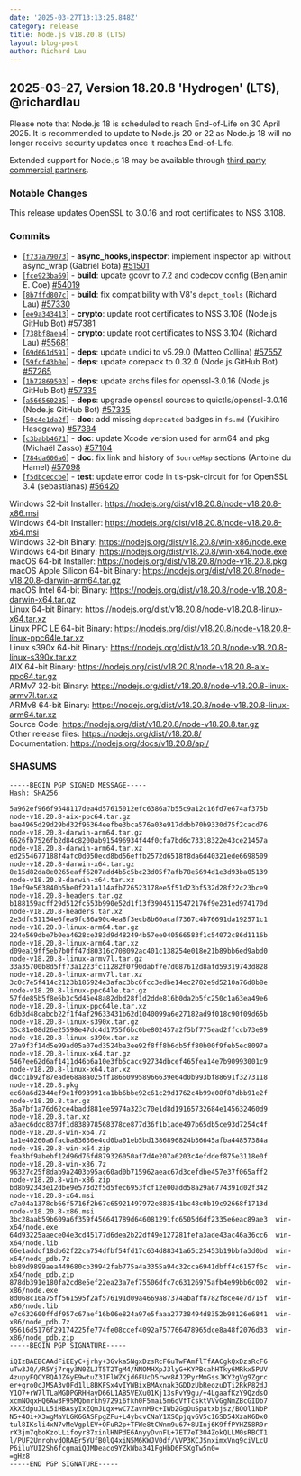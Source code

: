 ```yaml
---
date: '2025-03-27T13:13:25.848Z'
category: release
title: Node.js v18.20.8 (LTS)
layout: blog-post
author: Richard Lau
---
```


## 2025-03-27, Version 18.20.8 'Hydrogen' (LTS), @richardlau

Please note that Node.js 18 is scheduled to reach End-of-Life on 30 April 2025. It is recommended to update to Node.js 20 or 22 as Node.js 18 will no longer receive security updates once it reaches End-of-Life.

Extended support for Node.js 18 may be available through [third party commercial partners](https://nodejs.org/en/about/previous-releases#commercial-support).

### Notable Changes

This release updates OpenSSL to 3.0.16 and root certificates to NSS 3.108.

### Commits

- \[[`f737a79073`](https://github.com/nodejs/node/commit/f737a79073)] - **async_hooks,inspector**: implement inspector api without async_wrap (Gabriel Bota) [#51501](https://github.com/nodejs/node/pull/51501)
- \[[`fce923ba69`](https://github.com/nodejs/node/commit/fce923ba69)] - **build**: update gcovr to 7.2 and codecov config (Benjamin E. Coe) [#54019](https://github.com/nodejs/node/pull/54019)
- \[[`8b7ffd807c`](https://github.com/nodejs/node/commit/8b7ffd807c)] - **build**: fix compatibility with V8's `depot_tools` (Richard Lau) [#57330](https://github.com/nodejs/node/pull/57330)
- \[[`ee9a343413`](https://github.com/nodejs/node/commit/ee9a343413)] - **crypto**: update root certificates to NSS 3.108 (Node.js GitHub Bot) [#57381](https://github.com/nodejs/node/pull/57381)
- \[[`738bf8aea4`](https://github.com/nodejs/node/commit/738bf8aea4)] - **crypto**: update root certificates to NSS 3.104 (Richard Lau) [#55681](https://github.com/nodejs/node/pull/55681)
- \[[`69d661d591`](https://github.com/nodejs/node/commit/69d661d591)] - **deps**: update undici to v5.29.0 (Matteo Collina) [#57557](https://github.com/nodejs/node/pull/57557)
- \[[`59fcf43b0e`](https://github.com/nodejs/node/commit/59fcf43b0e)] - **deps**: update corepack to 0.32.0 (Node.js GitHub Bot) [#57265](https://github.com/nodejs/node/pull/57265)
- \[[`1b72869503`](https://github.com/nodejs/node/commit/1b72869503)] - **deps**: update archs files for openssl-3.0.16 (Node.js GitHub Bot) [#57335](https://github.com/nodejs/node/pull/57335)
- \[[`a566560235`](https://github.com/nodejs/node/commit/a566560235)] - **deps**: upgrade openssl sources to quictls/openssl-3.0.16 (Node.js GitHub Bot) [#57335](https://github.com/nodejs/node/pull/57335)
- \[[`50c4e1da2f`](https://github.com/nodejs/node/commit/50c4e1da2f)] - **doc**: add missing `deprecated` badges in `fs.md` (Yukihiro Hasegawa) [#57384](https://github.com/nodejs/node/pull/57384)
- \[[`c3babb4671`](https://github.com/nodejs/node/commit/c3babb4671)] - **doc**: update Xcode version used for arm64 and pkg (Michaël Zasso) [#57104](https://github.com/nodejs/node/pull/57104)
- \[[`784da606a6`](https://github.com/nodejs/node/commit/784da606a6)] - **doc**: fix link and history of `SourceMap` sections (Antoine du Hamel) [#57098](https://github.com/nodejs/node/pull/57098)
- \[[`f5dbceccbe`](https://github.com/nodejs/node/commit/f5dbceccbe)] - **test**: update error code in tls-psk-circuit for for OpenSSL 3.4 (sebastianas) [#56420](https://github.com/nodejs/node/pull/56420)

Windows 32-bit Installer: https://nodejs.org/dist/v18.20.8/node-v18.20.8-x86.msi \
Windows 64-bit Installer: https://nodejs.org/dist/v18.20.8/node-v18.20.8-x64.msi \
Windows 32-bit Binary: https://nodejs.org/dist/v18.20.8/win-x86/node.exe \
Windows 64-bit Binary: https://nodejs.org/dist/v18.20.8/win-x64/node.exe \
macOS 64-bit Installer: https://nodejs.org/dist/v18.20.8/node-v18.20.8.pkg \
macOS Apple Silicon 64-bit Binary: https://nodejs.org/dist/v18.20.8/node-v18.20.8-darwin-arm64.tar.gz \
macOS Intel 64-bit Binary: https://nodejs.org/dist/v18.20.8/node-v18.20.8-darwin-x64.tar.gz \
Linux 64-bit Binary: https://nodejs.org/dist/v18.20.8/node-v18.20.8-linux-x64.tar.xz \
Linux PPC LE 64-bit Binary: https://nodejs.org/dist/v18.20.8/node-v18.20.8-linux-ppc64le.tar.xz \
Linux s390x 64-bit Binary: https://nodejs.org/dist/v18.20.8/node-v18.20.8-linux-s390x.tar.xz \
AIX 64-bit Binary: https://nodejs.org/dist/v18.20.8/node-v18.20.8-aix-ppc64.tar.gz \
ARMv7 32-bit Binary: https://nodejs.org/dist/v18.20.8/node-v18.20.8-linux-armv7l.tar.xz \
ARMv8 64-bit Binary: https://nodejs.org/dist/v18.20.8/node-v18.20.8-linux-arm64.tar.xz \
Source Code: https://nodejs.org/dist/v18.20.8/node-v18.20.8.tar.gz \
Other release files: https://nodejs.org/dist/v18.20.8/ \
Documentation: https://nodejs.org/docs/v18.20.8/api/

### SHASUMS

```
-----BEGIN PGP SIGNED MESSAGE-----
Hash: SHA256

5a962ef966f9548117dea4d57615012efc6386a7b55c9a12c16fd7e674af375b  node-v18.20.8-aix-ppc64.tar.gz
bae4965d29d29bd32f96364eefbe3bca576a03e917ddbb70b9330d75f2cacd76  node-v18.20.8-darwin-arm64.tar.gz
6626fb7526fb2d84c8200ab915496934f44f0cfa7bd6c73318322e43ce21457a  node-v18.20.8-darwin-arm64.tar.xz
ed2554677188f4afc0d050ecd8bd56effb2572d6518f8da6d40321ede6698509  node-v18.20.8-darwin-x64.tar.gz
8e15d82da8e0265eaff6207add4b5c5bc23d05f7afb78e5694d1e3d93ba05139  node-v18.20.8-darwin-x64.tar.xz
10ef9e563840b5be0f291a114afb726523178ee5f51d23bf532d28f22c23bce9  node-v18.20.8-headers.tar.gz
b188159acff29d512fc553b990e52d1f13f39045115472176f9e231ed974170d  node-v18.20.8-headers.tar.xz
2e3dfc51154e6fea9fc86a90c4ea8f3ecb8b60acaf7367c4b76691da192571c1  node-v18.20.8-linux-arm64.tar.gz
224e569dbe7b0ea4628ce383d9d482494b57ee040566583f1c54072c86d1116b  node-v18.20.8-linux-arm64.tar.xz
d09ea19ff5eb7b0ff47d80316c708092ac401c138254e018e21b89bb6ed9abd0  node-v18.20.8-linux-armv7l.tar.gz
33a35700b8d5ff73a1223fc11282f0790dabf7e7d087612d8afd59319743d828  node-v18.20.8-linux-armv7l.tar.xz
3c0c7e5f414c2123b185924e3afac3bc6fcc3edbe14ec2782e9d5210a76d8b8e  node-v18.20.8-linux-ppc64le.tar.gz
57fde85b5f8e6b3c5d45e48a82dbd28f1d2dde816b0da2b5fc250c1a63ea49e6  node-v18.20.8-linux-ppc64le.tar.xz
6db3d48cabcb22f1f4af29633431b62d1040099a6e27182ad9f018c90f09d65b  node-v18.20.8-linux-s390x.tar.gz
35c81e08d26e25598e47dc4d1755f6bc0be802457a2f5bf775ead2ffccb73e89  node-v18.20.8-linux-s390x.tar.xz
27a9f3f14d5e99ad05a07ed3524ba3ee92f8ff8b6db5ff80b00f9feb5ec8097a  node-v18.20.8-linux-x64.tar.gz
5467ee62d6af1411d46b6a10e3fb5cacc92734dbcef465fea14e7b90993001c9  node-v18.20.8-linux-x64.tar.xz
d4cc1b92f87eade68a8a025ff186609958966639e64d0b993bf88691f3273118  node-v18.20.8.pkg
ec60a6d2344ef9e1f093991ca1bb6bbe92c61c29d1762c4b99e08f87dbb91e2f  node-v18.20.8.tar.gz
36a7bf1a76d62ce4badd881ee5974a323c70e1d8d19165732684e145632460d9  node-v18.20.8.tar.xz
a3aec6ddc837df1d838978568378ce877d36f1b1ade497b65db5ce93d7254c4f  node-v18.20.8-win-x64.7z
1a1e40260a6facba83636e4cd0ba01eb5bd1386896824b36645afba44857384a  node-v18.20.8-win-x64.zip
fea3bf9abebf12d96d76fd879326050af7d4e207a6203c4efddef875e3118e0f  node-v18.20.8-win-x86.7z
96327c25f8dab9a2403b95ac60ad0b715962aeac67d3cefdbe457e37f065aff2  node-v18.20.8-win-x86.zip
bd8b92343e12dbe9e573d2f5d5fec6953fcf12e00add58a29a6774391d02f342  node-v18.20.8-x64.msi
c7a04a1378cb66f5716f2b67c65921497972e883541bc48c0b19c92668f1713d  node-v18.20.8-x86.msi
3bc28aab59b609a6f359f456641789d646081291fc6505d6df2335e6eac89ae3  win-x64/node.exe
64d93225aaece04e3cd45177d6dea2b22df49e127281fefa3ade43ac46a36cc6  win-x64/node.lib
66e1addcf18db62f22ca754dfbf54fd17c634d88341a65c25453b19bbfa3d0bd  win-x64/node_pdb.7z
bb89d9899aea449680cb39942fab775a4a3355a94c32cca6941dbff4c6157f6c  win-x64/node_pdb.zip
878db391e180fa2cd8e5ef22ea23a7ef75506dfc7c63126975afb4e99bb6c002  win-x86/node.exe
8d068c16a75ff561595f2af576191d09a4669a87374abaff8782f8ce4e7d715f  win-x86/node.lib
e7c632600ffdf957c67aef16b06e824a97e5faaa27738494d8352b98126e6841  win-x86/node_pdb.7z
95616d5176f29174225fe774fe08ccef4092a757766478965dce8a48f2076d33  win-x86/node_pdb.zip
-----BEGIN PGP SIGNATURE-----

iQIzBAEBCAAdFiEEyC+jrhy+3Gvka5NgxDzsRcF6uTwFAmflTfAACgkQxDzsRcF6
uTw3JQ//R5Yj7rqy3N0ZLJT5T2TgM4/NNOMHXpJ3lyG+KYPBcahHTky6MRkx5PUV
4zupyFQCYBQAJZGyE9wtuZ3IFlWZKjd6FUcD5rwv8AJ2PyrMmGssJKY2gVg9Zgrc
er+qro0cJMSA3vOFd1lL8BKFSx4vIYWBixBMAxnak3GDDzUbReozuDTi2RkP82dJ
Y1O7+rW7lTLaMGDPGRHHayD66L1AB5VEXu01Kj13sFvY9gu/+4LgaafKzY9QzdsO
xcmNOqxHQ6Aw3F95MQbmrkh9729i6fkh0F5mai5m6qVfTcsktVVvGgNmZBcGIDb7
XkXZdpuJLL5iHBAsyIxZQmJLqx+wC7ZavnM9c+IWb2GgOuSpatxbjsz/BOOl1NbP
N5+4Oi+X3wgMaYLGK6GASFpgZFu+L4ybcvCNaY1XSOpjqvGV5c16SD54XzaK6Dx0
tul8IKsli4xN7vMeVgplEV+OFuR2p+TFWe8tCWnm9u67+8UInj6K9ffPYHZ58R9r
rX3jm7qboKzoLLifoyr87xinlHNPdE6AnyyDvnFL+7ET7eT3O4ZokQLLM0sRBCT1
l/PUF2UnrohvdORAEr5YUfB0lQ4xiN5M6KWJV0df/VVP3KCJSnximxVng9ciVLcU
P6iluYUI2Sh6fcgmaiQJMDeaco9YZkWba341FgHbD6FSXgTw5n0=
=gHz8
-----END PGP SIGNATURE-----
```
